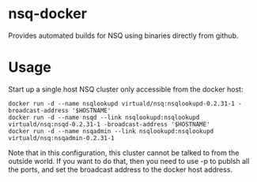 nsq-docker
==========

Provides automated builds for NSQ using binaries directly from github.


Usage
=====

Start up a single host NSQ cluster only accessible from the docker host:

    docker run -d --name nsqlookupd virtuald/nsq:nsqlookupd-0.2.31-1 -broadcast-address '$HOSTNAME'
    docker run -d --name nsqd --link nsqlookupd:nsqlookupd virtuald/nsq:nsqd-0.2.31-1 -broadcast-address '$HOSTNAME'
    docker run -d --name nsqadmin --link nsqlookupd:nsqlookupd virtuald/nsq:nsqadmin-0.2.31-1 

Note that in this configuration, this cluster cannot be talked to from the
outside world. If you want to do that, then you need to use -p to publsh all
the ports, and set the broadcast address to the docker host address.

